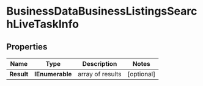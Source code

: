 # BusinessDataBusinessListingsSearchLiveTaskInfo


## Properties

| Name | Type | Description | Notes |
|------------ | ------------- | ------------- | -------------|
**Result** | **IEnumerable<BusinessDataBusinessListingsSearchLiveResultInfo>** | array of results |[optional]|